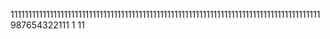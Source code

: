 111111111111111111111111111111111111111111111111111111111111111111111111111111111111111987654322111
1
11

